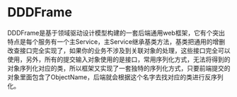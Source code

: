 # DDDFrame
DDDFrame是基于领域驱动设计模型构建的一套后端通用web框架，它有个突出特点是每个服务有一个主Service，主Service继承基类方法，基类把通用的增删改查接口完全实现了，如果你的业务不涉及到关联对象的处理，这些接口完全可以使用，另外，所有的提交输入对象使用的是接口，常用序列化方式，无法将得到的对象序列化对应的类，所以框架又实现了一套独特的序列化方式，只要前端提交的对象里面包含了ObjectName，后端就会根据这个名字去找对应的类进行反序列化。

